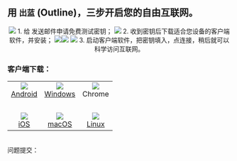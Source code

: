 ## 用 `出蓝` (Outline)，三步开启您的自由互联网。

<center>
<img src="https://raw.githubusercontent.com/wgredlong/wgredlong.github.io/master/img/密钥1.png">
1. 给 <wgredlong@protonmail.com> 发送邮件申请免费测试密钥；
<img src="https://raw.githubusercontent.com/wgredlong/wgredlong.github.io/master/img/密钥2.png">
2. 收到密钥后下载适合您设备的客户端软件，并安装；
<img src="https://raw.githubusercontent.com/wgredlong/wgredlong.github.io/master/img/密钥3.png"><img src="https://raw.githubusercontent.com/wgredlong/wgredlong.github.io/master/img/密钥4.png">
<img src="https://raw.githubusercontent.com/wgredlong/wgredlong.github.io/master/img/密钥5.png">
3. 启动客户端软件，把密钥填入，点连接，稍后就可以科学访问互联网。
</center>

### 客户端下载：

<table>  
<tr>
<td align="center"><img src="https://raw.githubusercontent.com/wgredlong/wgredlong.github.io/master/img/platform-android.svg"><br><a href="https://play.google.com/store/apps/details?id=org.outline.android.client" title="android-v1.2.7">Android</a></td>
<td align="center"><img src="https://raw.githubusercontent.com/wgredlong/wgredlong.github.io/master/img/platform-windows.svg"><br><a href="https://github.com/Jigsaw-Code/outline-client/releases/download/windows-v1.2.20/Outline-Client.exe" titel="windows-v1.2.20">Windows</a></td>
<td align="center"><img src="https://raw.githubusercontent.com/wgredlong/wgredlong.github.io/master/img/platform-chrome.svg"><br>Chrome</td>
</tr>
<tr><td>&nbsp;</td></tr>
<tr>
<td align="center"><img src="https://raw.githubusercontent.com/wgredlong/wgredlong.github.io/master/img/platform-apple.png"><br><a href="https://github.com/Jigsaw-Code/outline-client/releases/download/ios-v1.2.2/Outline.ipa" titel="iOS v1.2.2">iOS</a></td>
<td align="center"><img src="https://raw.githubusercontent.com/wgredlong/wgredlong.github.io/master/img/platform-apple.png"><br><a href="https://itunes.apple.com/us/app/outline-app/id1356178125">macOS</a></td>
<td align="center"><img src="https://raw.githubusercontent.com/wgredlong/wgredlong.github.io/master/img/platform-linux.png"><br><a href="https://github.com/Jigsaw-Code/outline-client/releases/download/linux-v1.0.1/Outline-Client.AppImage" titel="linux v1.0.1">Linux</a></td>
</tr>
</table>
<br>
问题提交：<https://github.com/wgredlong/wgredlong.github.io/issues>

